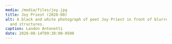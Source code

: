 ```yaml
---
media: /media/files/joy.jpg
title: Joy Priest (2020-08)
alt: A black and white photograph of poet Joy Priest in front of blurred lights
  and structures.
caption: Landon Antonetti
date: 2020-08-14T09:38:00-0500
---
```

